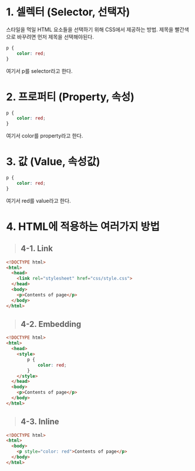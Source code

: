 # 1. 셀렉터 (Selector, 선택자)
스타일을 먹일 HTML 요소들을 선택하기 위해 CSS에서 제공하는 방법.
제목을 빨간색으로 바꾸려면 먼저 제목을 선택해야된다.
```css
p {
    color: red;
}
```
여기서 p를 selector라고 한다.
# 2. 프로퍼티 (Property, 속성)
```css
p {
    color: red;
}
```
여기서 color를 property라고 한다.
# 3. 값 (Value, 속성값)
```css
p {
    color: red;
}
```
여기서 red를 value라고 한다.
# 4. HTML에 적용하는 여러가지 방법
> ## 4-1. Link
```html
<!DOCTYPE html>
<html>
  <head>
    <link rel="stylesheet" href="css/style.css">
  </head>
  <body>
    <p>Contents of page</p>
  </body>
</html>
```
> ## 4-2. Embedding
```html
<!DOCTYPE html>
<html>
  <head>
    <style>
        p {
            color: red;
        }
    </style>
  </head>
  <body>
    <p>Contents of page</p>
  </body>
</html>
```
> ## 4-3. Inline
```html
<!DOCTYPE html>
<html>
  <body>
    <p style="color: red">Contents of page</p>
  </body>
</html>
```